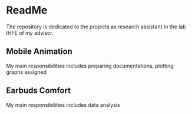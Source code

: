 # ReadMe

The repository is dedicated to the projects as research assistant in the lab IHFE of my advisor.

## Mobile Animation
My main responsibilities includes preparing documentations, plotting graphs assigned

## Earbuds Comfort
My main responsibilities includes data analysis
